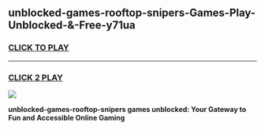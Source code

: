 
## unblocked-games-rooftop-snipers-Games-Play-Unblocked-&-Free-y71ua
<h3>
<a href="https://premium76.site?title=unblocked-games-rooftop-snipers&ref=24A">CLICK TO PLAY</a></h3>
<hr>

<h3>
<a href="https://premium76.site?title=unblocked-games-rooftop-snipers&ref=24A">CLICK 2 PLAY</a>
  
</h3>

<a href="https://premium76.site?title=unblocked-games-rooftop-snipers&ref=24A"><img src="https://clearcache.store/games.png"></a>


**unblocked-games-rooftop-snipers games unblocked: Your Gateway to Fun and Accessible Online Gaming**
